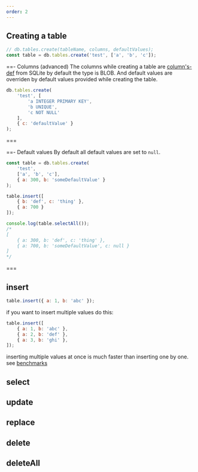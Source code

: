 ```yaml
---
order: 2
---
```


## Creating a table

```js
// db.tables.create(tableName, columns, defaultValues);
const table = db.tables.create('test', ['a', 'b', 'c']);
```

==- Columns (advanced)
The columns while creating a table are [column's-def](https://www.sqlite.org/syntax/column-def.html) from SQLite by default the type is BLOB. And default values are overriden by default values provided while creating the table.

```js
db.tables.create(
	'test', [
		'a INTEGER PRIMARY KEY',
		'b UNIQUE',
		'c NOT NULL'
	],
	{ c: 'defaultValue' }
);
```
===

==- Default values
By default all default values are set to `null`.

```js
const table = db.tables.create(
	'test',
	['a', 'b', 'c'],
	{ a: 300, b: 'someDefaultValue' }
);

table.insert([
	{ b: 'def', c: 'thing' },
	{ a: 700 }
]);

console.log(table.selectAll());
/*
[
	{ a: 300, b: 'def', c: 'thing' },
	{ a: 700, b: 'someDefaultValue', c: null }
]
*/
```
===

## insert

```js
table.insert({ a: 1, b: 'abc' });
```
if you want to insert multiple values do this:
```js
table.insert([
	{ a: 1, b: 'abc' },
	{ a: 2, b: 'def' },
	{ a: 3, b: 'ghi' },
]);
```
inserting multiple values at once is much faster than inserting one by one. see [benchmarks](../benchmarks.md)

## select

## update

## replace

## delete

## deleteAll